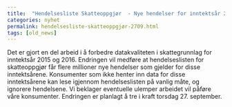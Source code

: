 ```yaml
---
title:  "Hendelsesliste Skatteoppgjør  - Nye hendelser for inntektsår 2015 og 2016 publiseres torsdag 27.09"
categories: nyhet
permalink: hendelsesliste-skatteoppgjør-2709.html
tags: [old_news]
---
```


Det er gjort en del arbeid i å forbedre datakvaliteten i skattegrunnlag for inntektsår 2015 og 2016. Endringen vil medføre at hendelseslisten for skatteoppgjør får flere millioner nye hendelser som gjelder for disse inntektsårene. 
Konsumenter som ikke henter inn data for disse inntektsårene kan lese igjennom hendelseslisten på vanlig måte, og ignorere hendelsene. Vi beklager eventuelle ulemper arbeidet vil påføre våre konsumenter. Endringen er planlagt å tre i kraft torsdag 27. september.
